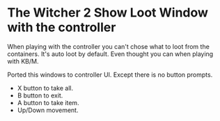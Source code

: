 # The Witcher 2 Show Loot Window with the controller

When playing with the controller you can't chose what to loot from the containers. It's auto loot by default. Even thought you can when playing with KB/M.

Ported this windows to controller UI. Except there is no button prompts.

- X button to take all.
- B button to exit.
- A button to take item.
- Up/Down movement.
